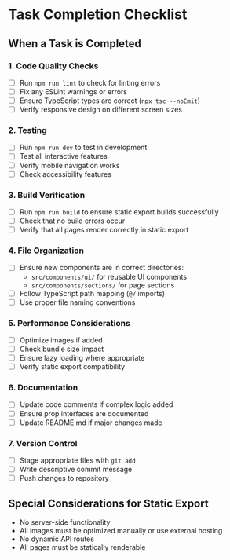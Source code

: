 # Task Completion Checklist

## When a Task is Completed

### 1. Code Quality Checks
- [ ] Run `npm run lint` to check for linting errors
- [ ] Fix any ESLint warnings or errors
- [ ] Ensure TypeScript types are correct (`npx tsc --noEmit`)
- [ ] Verify responsive design on different screen sizes

### 2. Testing
- [ ] Run `npm run dev` to test in development
- [ ] Test all interactive features
- [ ] Verify mobile navigation works
- [ ] Check accessibility features

### 3. Build Verification
- [ ] Run `npm run build` to ensure static export builds successfully
- [ ] Check that no build errors occur
- [ ] Verify that all pages render correctly in static export

### 4. File Organization
- [ ] Ensure new components are in correct directories:
  - `src/components/ui/` for reusable UI components
  - `src/components/sections/` for page sections
- [ ] Follow TypeScript path mapping (`@/` imports)
- [ ] Use proper file naming conventions

### 5. Performance Considerations
- [ ] Optimize images if added
- [ ] Check bundle size impact
- [ ] Ensure lazy loading where appropriate
- [ ] Verify static export compatibility

### 6. Documentation
- [ ] Update code comments if complex logic added
- [ ] Ensure prop interfaces are documented
- [ ] Update README.md if major changes made

### 7. Version Control
- [ ] Stage appropriate files with `git add`
- [ ] Write descriptive commit message
- [ ] Push changes to repository

## Special Considerations for Static Export
- No server-side functionality
- All images must be optimized manually or use external hosting
- No dynamic API routes
- All pages must be statically renderable